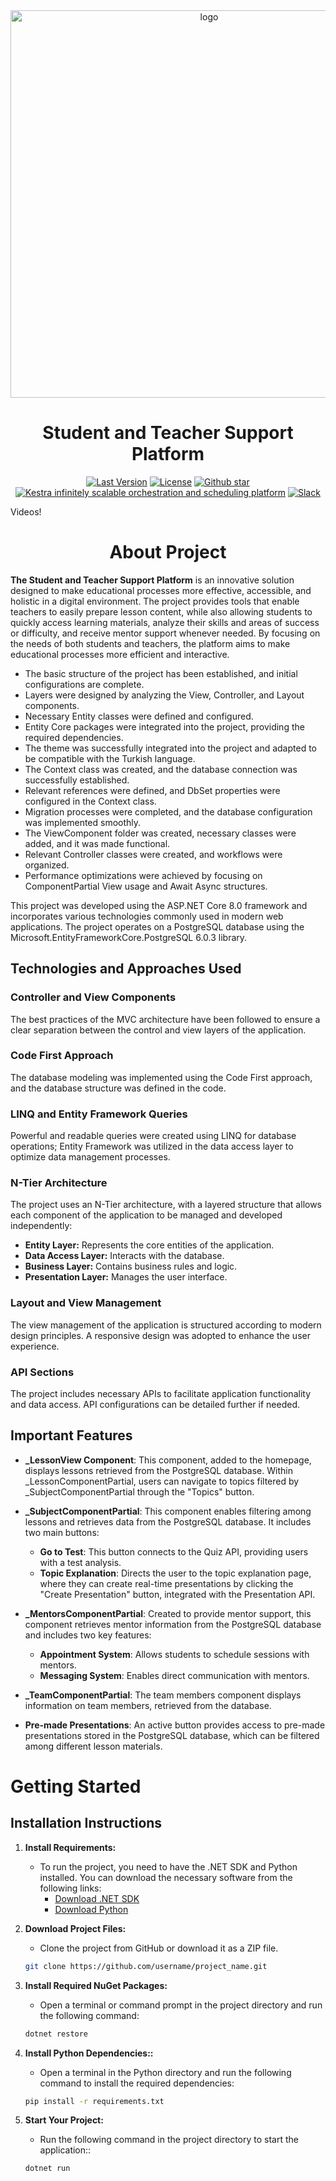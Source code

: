 <div align="center">
    <img src="https://github.com/Talha-Bicak/BTK24/blob/main/logo.png" alt="logo" width="620">
</div>

<h1 align="center" style="border-bottom: none">
    Student and Teacher Support Platform
</h1>


<div align="center">
 <a href="https://github.com/kestra-io/kestra/releases"><img src="https://img.shields.io/github/tag-pre/kestra-io/kestra.svg?color=blueviolet" alt="Last Version" /></a>
  <a href="https://github.com/kestra-io/kestra/blob/develop/LICENSE"><img src="https://img.shields.io/github/license/kestra-io/kestra?color=blueviolet" alt="License" /></a>
  <a href="https://github.com/kestra-io/kestra/stargazers"><img src="https://img.shields.io/github/stars/kestra-io/kestra?color=blueviolet&logo=github" alt="Github star" /></a> <br>
<a href="https://kestra.io"><img src="https://img.shields.io/badge/Website-kestra.io-192A4E?color=blueviolet" alt="Kestra infinitely scalable orchestration and scheduling platform"></a>
<a href="https://kestra.io/slack"><img src="https://img.shields.io/badge/Slack-Join%20Community-blueviolet?logo=slack" alt="Slack"></a>
</div>

Videos!

<h1 align="center" style="border-bottom: none">
    About Project
</h1>

**The Student and Teacher Support Platform** is an innovative solution designed to make educational processes more effective, accessible, and holistic in a digital environment. The project provides tools that enable teachers to easily prepare lesson content, while also allowing students to quickly access learning materials, analyze their skills and areas of success or difficulty, and receive mentor support whenever needed. By focusing on the needs of both students and teachers, the platform aims to make educational processes more efficient and interactive.

- The basic structure of the project has been established, and initial configurations are complete.
- Layers were designed by analyzing the View, Controller, and Layout components.
- Necessary Entity classes were defined and configured.
- Entity Core packages were integrated into the project, providing the required dependencies.
- The theme was successfully integrated into the project and adapted to be compatible with the Turkish language.
- The Context class was created, and the database connection was successfully established.
- Relevant references were defined, and DbSet properties were configured in the Context class.
- Migration processes were completed, and the database configuration was implemented smoothly.
- The ViewComponent folder was created, necessary classes were added, and it was made functional.
- Relevant Controller classes were created, and workflows were organized.
- Performance optimizations were achieved by focusing on ComponentPartial View usage and Await Async structures.

This project was developed using the ASP.NET Core 8.0 framework and incorporates various technologies commonly used in modern web applications. The project operates on a PostgreSQL database using the Microsoft.EntityFrameworkCore.PostgreSQL 6.0.3 library.

## Technologies and Approaches Used

### Controller and View Components
The best practices of the MVC architecture have been followed to ensure a clear separation between the control and view layers of the application.

### Code First Approach
The database modeling was implemented using the Code First approach, and the database structure was defined in the code.

### LINQ and Entity Framework Queries
Powerful and readable queries were created using LINQ for database operations; Entity Framework was utilized in the data access layer to optimize data management processes.

### N-Tier Architecture
The project uses an N-Tier architecture, with a layered structure that allows each component of the application to be managed and developed independently:
- **Entity Layer:** Represents the core entities of the application.
- **Data Access Layer:** Interacts with the database.
- **Business Layer:** Contains business rules and logic.
- **Presentation Layer:** Manages the user interface.

### Layout and View Management
The view management of the application is structured according to modern design principles. A responsive design was adopted to enhance the user experience.

### API Sections
The project includes necessary APIs to facilitate application functionality and data access. API configurations can be detailed further if needed.

## Important Features

- **_LessonView Component**: This component, added to the homepage, displays lessons retrieved from the PostgreSQL database. Within _LessonComponentPartial, users can navigate to topics filtered by _SubjectComponentPartial through the "Topics" button.

- **_SubjectComponentPartial**: This component enables filtering among lessons and retrieves data from the PostgreSQL database. It includes two main buttons:
  - **Go to Test**: This button connects to the Quiz API, providing users with a test analysis.
  - **Topic Explanation**: Directs the user to the topic explanation page, where they can create real-time presentations by clicking the "Create Presentation" button, integrated with the Presentation API.

- **_MentorsComponentPartial**: Created to provide mentor support, this component retrieves mentor information from the PostgreSQL database and includes two key features:
  - **Appointment System**: Allows students to schedule sessions with mentors.
  - **Messaging System**: Enables direct communication with mentors.

- **_TeamComponentPartial**: The team members component displays information on team members, retrieved from the database.

- **Pre-made Presentations**: An active button provides access to pre-made presentations stored in the PostgreSQL database, which can be filtered among different lesson materials.

# Getting Started

## Installation Instructions

1. **Install Requirements:**
   - To run the project, you need to have the .NET SDK and Python installed. You can download the necessary software from the following links:
     - [Download .NET SDK](https://dotnet.microsoft.com/download)
     - [Download Python](https://www.python.org/downloads/)

2. **Download Project Files:**
   - Clone the project from GitHub or download it as a ZIP file.
   ```bash
   git clone https://github.com/username/project_name.git

3. **Install Required NuGet Packages:**

   - Open a terminal or command prompt in the project directory and run the following command:
    ```bash
   dotnet restore

4. **Install Python Dependencies::**

   - Open a terminal in the Python directory and run the following command to install the required dependencies:
    ```bash
   pip install -r requirements.txt

   
5. **Start Your Project:**

   - Run the following command in the project directory to start the application::
    ```bash
   dotnet run
